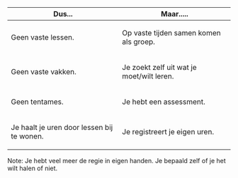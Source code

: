 | Dus...                                    | Maar.....                             |
|------------------------------------------------------------------------------------------|---------------------------------------|
|<p class="fragment" data-fragment-index="1">Geen vaste lessen.</p>                        |<p class="fragment" data-fragment-index="1">Op vaste tijden samen komen als groep.</p>|
|<p class="fragment" data-fragment-index="2">Geen vaste vakken.</p>                        |<p class="fragment" data-fragment-index="2">Je zoekt zelf uit wat je moet/wilt leren.</p>|
|<p class="fragment" data-fragment-index="3">Geen tentames. </p>                           |<p class="fragment" data-fragment-index="3">Je hebt een assessment.</p>               |
|<p class="fragment" data-fragment-index="4">Je haalt je uren door lessen bij te wonen.</p>|<p class="fragment" data-fragment-index="4">Je registreert je eigen uren.</p>|


Note:
Je hebt veel meer de regie in eigen handen. Je bepaald zelf of je het wilt halen of niet.
